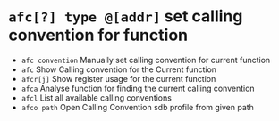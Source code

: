 <!-- TITLE: afc -->

#  `afc[?] type @[addr]`   set calling convention for function

- `afc convention`   Manually set calling convention for current function
- `afc`   Show Calling convention for the Current function
- `afcr[j]`   Show register usage for the current function
- `afca`   Analyse function for finding the current calling convention
- `afcl`   List all available calling conventions
- `afco path`   Open Calling Convention sdb profile from given path